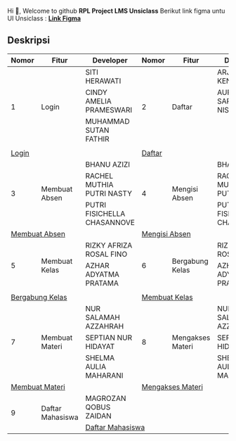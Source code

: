 
Hi 👋, Welcome to github **RPL Project LMS Unsiclass**
Berikut link figma untu UI Unsiclass : **<a href="https://www.figma.com/design/cMqkWTfJZY13LZbMpOCh8g/Unsiclass?node-id=288-2&t=k1NCoAR64qU2ObVj-0">Link Figma<a/>**


## Deskripsi
<table class="tg">
<thead>
  <tr>
    <th class="tg-zme7">Nomor</th>
    <th class="tg-pidv">Fitur</th>
    <th class="tg-pidv">Developer</th>
    <th class="tg-pidv">Nomor</th>
    <th class="tg-pidv">Fitur</th>
    <th class="tg-pidv">Developer</th>
  </tr>
</thead>
<tbody>
  <tr>
    <td class="tg-c3ow" rowspan="4">1</td>
    <td class="tg-0pky" rowspan="4">Login</td>
    <td class="tg-0pky">SITI HERAWATI</td>
    <td class="tg-c3ow" rowspan="4">2</td>
    <td class="tg-0pky" rowspan="4">Daftar</td>
    <td class="tg-0pky">ARJUNA DINI KENCANA</td>
  </tr>
  <tr>
    <td class="tg-0pky">CINDY AMELIA PRAMESWARI</td>
    <td class="tg-0pky">AUFA SARIFATUN NISA</td>
  </tr>
  <tr>
    <td class="tg-0pky">MUHAMMAD SUTAN FATHIR</td>
    <td class="tg-0pky"></td>
  </tr>
  <tr>
    <td class="tg-0pky"></td>
    <td class="tg-0pky"></td>
  </tr>
  <tr>
    <td class="tg-0lax" colspan="3">
        <a href="https://github.com/Project-RPL-LMS-Unsiclass/Fitur-Login">Login</a>
    </td>
    <td class="tg-0lax" colspan="3">
    <a href="https://github.com/Project-RPL-LMS-Unsiclass/Fitur-Daftar">Daftar</a>
    </td>
  </tr>
    <tr>
    <td class="tg-c3ow" rowspan="3">3</td>
    <td class="tg-0pky" rowspan="3">Membuat Absen</td>
    <td class="tg-0pky">BHANU AZIZI</td>
    <td class="tg-c3ow" rowspan="3">4</td>
    <td class="tg-0pky" rowspan="3">Mengisi Absen</td>
    <td class="tg-0pky">BHANU AZIZI</td>
  </tr>
  <tr>
    <td class="tg-0pky">RACHEL MUTHIA PUTRI NASTY</td>
    <td class="tg-0pky">RACHEL MUTHIA PUTRI NASTY</td>
  </tr>
  <tr>
    <td class="tg-0pky">PUTRI FISICHELLA CHASANNOVE</td>
    <td class="tg-0pky">PUTRI FISICHELLA CHASANNOVE</td>
  </tr>
  <tr>
    <td class="tg-0lax" colspan="3">
        <a href="https://github.com/Project-RPL-LMS-Unsiclass/Fitur-Membuat-Absen">Membuat Absen</a>
    </td>
    <td class="tg-0lax" colspan="3">
    <a href="https://github.com/Project-RPL-LMS-Unsiclass/Fitur-Mengisi-Absen">Mengisi Absen</a>
    </td>
  </tr>
  <tr>
    <td class="tg-c3ow" rowspan="3">5</td>
    <td class="tg-0pky" rowspan="3">Membuat Kelas</td>
    <td class="tg-0pky">RIZKY AFRIZA ROSAL FINO</td>
    <td class="tg-c3ow" rowspan="3">6</td>
    <td class="tg-0pky" rowspan="3">Bergabung Kelas</td>
    <td class="tg-0pky">RIZKY AFRIZA ROSAL FINOI</td>
  </tr>
  <tr>
    <td class="tg-0pky">AZHAR ADYATMA PRATAMA</td>
    <td class="tg-0pky">AZHAR ADYATMA PRATAMA</td>
  </tr>
  <tr>
    <td class="tg-0pky"></td>
    <td class="tg-0pky"></td>
  </tr>
  <tr>
    <td class="tg-0lax" colspan="3">
        <a href="https://github.com/Project-RPL-LMS-Unsiclass/Fitur-Bergabung-Kelas">Bergabung Kelas</a>
    </td>
    <td class="tg-0lax" colspan="3">
    <a href="https://github.com/Project-RPL-LMS-Unsiclass/Fitur-Membuat-Kelas">Membuat Kelas</a>
    </td>
  </tr>
  <tr>
    <td class="tg-c3ow" rowspan="3">7</td>
    <td class="tg-0pky" rowspan="3">Membuat Materi</td>
    <td class="tg-0pky">NUR SALAMAH AZZAHRAH</td>
    <td class="tg-c3ow" rowspan="3">8</td>
    <td class="tg-0pky" rowspan="3">Mengakses Materi</td>
    <td class="tg-0pky">NUR SALAMAH AZZAHRAH</td>
  </tr>
  <tr>
    <td class="tg-0pky">SEPTIAN NUR HIDAYAT</td>
    <td class="tg-0pky">SEPTIAN NUR HIDAYAT</td>
  </tr>
  <tr>
    <td class="tg-0pky">SHELMA AULIA MAHARANI</td>
    <td class="tg-0pky">SHELMA AULIA MAHARANI</td>
  </tr>
  <tr>
    <td class="tg-0lax" colspan="3">
        <a href="https://github.com/Project-RPL-LMS-Unsiclass/Fitur-Membuat-Materi">Membuat Materi</a>
    </td>
    <td class="tg-0lax" colspan="3">
    <a href="https://github.com/Project-RPL-LMS-Unsiclass/Fitur-Mengakses-Materi">Mengakses Materi</a>
    </td>
  </tr>
   <tr>
    <td class="tg-c3ow" rowspan="3">9</td>
    <td class="tg-0pky" rowspan="3">Daftar Mahasiswa</td>
    <td class="tg-0pky">MAGROZAN QOBUS ZAIDAN</td>
  </tr>
  <tr>
    <td class="tg-0lax" colspan="3">
        <a href="https://github.com/Project-RPL-LMS-Unsiclass/Daftar-Mahasiswa">Daftar Mahasiswa</a>
    </td>
</tbody>
</table>

